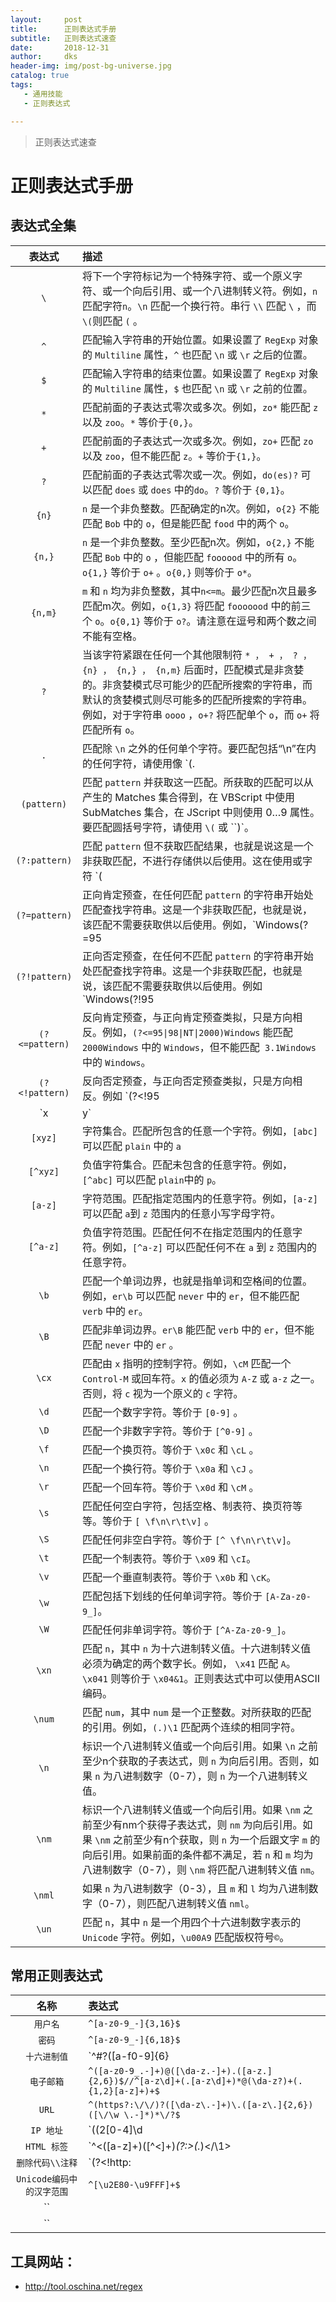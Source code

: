 ```yaml
---
layout:     post
title:      正则表达式手册
subtitle:   正则表达式速查
date:       2018-12-31
author:     dks
header-img: img/post-bg-universe.jpg
catalog: true
tags:
   - 通用技能
   - 正则表达式

---
```



>
>正则表达式速查


# 正则表达式手册

##  表达式全集

| 表达式     | 描述  |
| :--------:   | :------   |
| `\` | 将下一个字符标记为一个特殊字符、或一个原义字符、或一个向后引用、或一个八进制转义符。例如，` n ` 匹配字符` n `。````\n````  匹配一个换行符。串行 `\\` 匹配 `\` ，而`\(`则匹配 `(` 。 |
| `^` | 匹配输入字符串的开始位置。如果设置了 `RegExp` 对象的 `Multiline` 属性，`^` 也匹配 ```\n``` 或 ``` \r ``` 之后的位置。 |
| `$` | 匹配输入字符串的结束位置。如果设置了 `RegExp` 对象的 `Multiline` 属性，`$` 也匹配 ```\n``` 或 ```\r``` 之前的位置。 |
| `*` | 匹配前面的子表达式零次或多次。例如，`zo*`  能匹配 ```z``` 以及 ```zoo```。```*``` 等价于```{0,}```。 |
| `+` | 匹配前面的子表达式一次或多次。例如，`zo+` 匹配 ```zo``` 以及 `zoo`，但不能匹配 ```z```。```+``` 等价于```{1,}```。 |
| `?` | 匹配前面的子表达式零次或一次。例如，`do(es)?` 可以匹配 ```does``` 或 ```does``` 中的```do```。```?``` 等价于 ```{0,1}```。 |
| `{n}`  | `n` 是一个非负整数。匹配确定的n次。例如，`o{2}` 不能匹配 `Bob` 中的 `o`，但是能匹配 `food` 中的两个 `o`。 |
| `{n,}` | `n` 是一个非负整数。至少匹配n次。例如，`o{2,}` 不能匹配 `Bob` 中的 `o` ，但能匹配 `foooood` 中的所有 `o`。`o{1,}` 等价于 `o+` 。`o{0,}` 则等价于 `o*`。 |
| `{n,m}`  | `m` 和 `n` 均为非负整数，其中`n<=m`。最少匹配n次且最多匹配m次。例如，`o{1,3}` 将匹配 `fooooood` 中的前三个 `o`。`o{0,1}` 等价于 `o?`。请注意在逗号和两个数之间不能有空格。 |
| `?`  | 当该字符紧跟在任何一个其他限制符 ` * ， + ， ? ， {n} ， {n,} ， {n,m} ` 后面时，匹配模式是非贪婪的。非贪婪模式尽可能少的匹配所搜索的字符串，而默认的贪婪模式则尽可能多的匹配所搜索的字符串。例如，对于字符串 `oooo` ，`o+?` 将匹配单个 `o`，而 `o+` 将匹配所有 `o`。 |
| `.`  | 匹配除 `\n` 之外的任何单个字符。要匹配包括“\n”在内的任何字符，请使用像 `(. |
| `(pattern)`  | 匹配 `pattern` 并获取这一匹配。所获取的匹配可以从产生的 Matches 集合得到，在 VBScript 中使用 SubMatches 集合，在 JScript 中则使用 $0…$9 属性。要匹配圆括号字符，请使用 `\(` 或 ``\)`。 |
| `(?:pattern)`  | 匹配 `pattern` 但不获取匹配结果，也就是说这是一个非获取匹配，不进行存储供以后使用。这在使用或字符 `(|)` 来组合一个模式的各个部分是很有用。例如 `industr(?:y|ies)` 就是一个比 `industry|industries` 更简略的表达式。 |
| `(?=pattern)`  | 正向肯定预查，在任何匹配 `pattern` 的字符串开始处匹配查找字符串。这是一个非获取匹配，也就是说，该匹配不需要获取供以后使用。例如，`Windows(?=95|98|NT|2000)` 能匹配`Windows2000` 中的 `Windows` ，但不能匹配 `Windows3.1` 中的 `Windows`。预查不消耗字符，也就是说，在一个匹配发生后，在最后一次匹配之后立即开始下一次匹配的搜索，而不是从包含预查的字符之后开始。 |
| `(?!pattern)`  | 正向否定预查，在任何不匹配 `pattern` 的字符串开始处匹配查找字符串。这是一个非获取匹配，也就是说，该匹配不需要获取供以后使用。例如 `Windows(?!95|98|NT|2000)` 能匹配 `Windows3.1` 中的 `Windows` ，但不能匹配 `Windows2000` 中的 `Windows` 。预查不消耗字符，也就是说，在一个匹配发生后，在最后一次匹配之后立即开始下一次匹配的搜索，而不是从包含预查的字符之后开始 |
| `(?<=pattern)`  | 反向肯定预查，与正向肯定预查类拟，只是方向相反。例如，`(?<=95\|98\|NT\|2000)Windows` 能匹配 `2000Windows` 中的 `Windows`，但不能匹配` 3.1Windows` 中的 `Windows`。 |
| `(?<!pattern)`  | 反向否定预查，与正向否定预查类拟，只是方向相反。例如 `(?<!95|98|NT|2000)Windows` 能匹配 ``3.1Windows`` 中的 `Windows`，但不能匹配 `2000Windows ` 中的 `Windows`。 |
| `x|y`  | 匹配 `x` 或 `y`。例如，`z|food` 能匹配 `z `或 `food `。 `(z|f)ood ` 则匹配 `zood `或 `food`。 |
| `[xyz]`  | 字符集合。匹配所包含的任意一个字符。例如，`[abc]` 可以匹配 `plain` 中的 `a` |
| `[^xyz]`  | 负值字符集合。匹配未包含的任意字符。例如，`[^abc]` 可以匹配 `plain`中的 `p`。 |
| `[a-z]`  | 字符范围。匹配指定范围内的任意字符。例如，`[a-z]` 可以匹配 `a`到 `z` 范围内的任意小写字母字符。 |
| `[^a-z]`  | 负值字符范围。匹配任何不在指定范围内的任意字符。例如，`[^a-z]` 可以匹配任何不在 `a` 到 `z` 范围内的任意字符。 |
| `\b`  |  匹配一个单词边界，也就是指单词和空格间的位置。例如，`er\b` 可以匹配 `never` 中的 `er`，但不能匹配 `verb` 中的 `er`。 |
| `\B`  | 匹配非单词边界。`er\B` 能匹配 `verb` 中的 `er`，但不能匹配 `never` 中的 `er` 。 |
| `\cx`  | 匹配由 `x` 指明的控制字符。例如，`\cM` 匹配一个 `Control-M` 或回车符。`x` 的值必须为 `A-Z` 或 `a-z` 之一。否则，将 `c` 视为一个原义的 `c` 字符。 |
| `\d`  | 匹配一个数字字符。等价于 `[0-9]` 。 |
| `\D` | 匹配一个非数字字符。等价于 `[^0-9]` 。 |
| `\f` | 匹配一个换页符。等价于 `\x0c` 和 `\cL` 。 |
| `\n` | 匹配一个换行符。等价于 `\x0a` 和 `\cJ` 。 |
| `\r` | 匹配一个回车符。等价于 `\x0d` 和 `\cM` 。 |
| `\s` | 匹配任何空白字符，包括空格、制表符、换页符等等。等价于 `[ \f\n\r\t\v]` 。 |
| `\S` | 匹配任何非空白字符。等价于 `[^ \f\n\r\t\v]`。 |
| `\t` | 匹配一个制表符。等价于 `\x09` 和 `\cI`。 |
| `\v` | 匹配一个垂直制表符。等价于 `\x0b` 和 `\cK`。 |
| `\w` | 匹配包括下划线的任何单词字符。等价于 `[A-Za-z0-9_]`。 |
| `\W` | 匹配任何非单词字符。等价于 `[^A-Za-z0-9_]`。 |
| `\xn` | 匹配 `n`，其中 `n` 为十六进制转义值。十六进制转义值必须为确定的两个数字长。例如， `\x41` 匹配 `A`。`\x041` 则等价于 `\x04&1`。正则表达式中可以使用ASCII编码。 |
| `\num` | 匹配 `num`，其中 `num` 是一个正整数。对所获取的匹配的引用。例如，`(.)\1` 匹配两个连续的相同字符。 |
| `\n` | 标识一个八进制转义值或一个向后引用。如果 `\n` 之前至少n个获取的子表达式，则 `n` 为向后引用。否则，如果 `n` 为八进制数字（0-7），则 `n` 为一个八进制转义值。 |
| `\nm` | 标识一个八进制转义值或一个向后引用。如果 `\nm` 之前至少有nm个获得子表达式，则 `nm` 为向后引用。如果 `\nm` 之前至少有n个获取，则 `n` 为一个后跟文字 `m` 的向后引用。如果前面的条件都不满足，若 `n` 和 `m` 均为八进制数字（0-7），则 `\nm` 将匹配八进制转义值 `nm`。 |
| `\nml`  | 如果 `n` 为八进制数字（0-3），且 `m` 和 `l` 均为八进制数字（0-7），则匹配八进制转义值 `nml`。 |
| `\un`  | 匹配 `n`，其中 `n` 是一个用四个十六进制数字表示的 `Unicode` 字符。例如，`\u00A9` 匹配版权符号`©`。 |

## 常用正则表达式

| 名称        | 表达式    |
| :--------:   | :-----   |
| `用户名`  | `^[a-z0-9_-]{3,16}$` |
| `密码`  | `^[a-z0-9_-]{6,18}$` |
| `十六进制值`  | `^#?([a-f0-9]{6}|[a-f0-9]{3})$` |
| `电子邮箱`  | `^([a-z0-9_.-]+)@([\da-z.-]+).([a-z.]{2,6})$//^[a-z\d]+(.[a-z\d]+)*@(\da-z?)+(.{1,2}[a-z]+)+$` |
| `URL`  | `^(https?:\/\/)?([\da-z\.-]+)\.([a-z\.]{2,6})([\/\w \.-]*)*\/?$` |
| `IP 地址`  | `((2[0-4]\d|25[0-5]|[01]?\d\d?)\.){3}(2[0-4]\d|25[0-5]|[01]?\d\d?)//^(?:(?:25[0-5]|2[0-4][0-9]|[01]?[0-9][0-9]?)\.){3}(?:25[0-5]|2[0-4][0-9]|[01]?[0-9][0-9]?)$` |
| `HTML 标签`  | `^<([a-z]+)([^<]+)*(?:>(.*)<\/\1>|\s+\/>)$` |
| `删除代码\\注释`  | `(?<!http:|\S)//.*$` |
| `Unicode编码中的汉字范围`  | `^[\u2E80-\u9FFF]+$` |
| ``  |  |
| ``  |  |

## 工具网站：

- http://tool.oschina.net/regex

